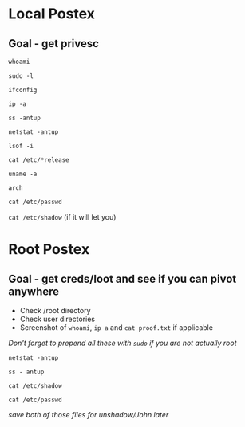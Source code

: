 # Local Postex
## Goal - get privesc

`whoami`

`sudo -l`

`ifconfig`

`ip -a`

`ss -antup`

`netstat -antup`

`lsof -i`

`cat /etc/*release`

`uname -a`

`arch`

`cat /etc/passwd`

`cat /etc/shadow` (if it will let you)



# Root Postex
## Goal - get creds/loot and see if you can pivot anywhere
- Check /root directory
- Check user directories
- Screenshot of `whoami`, `ip a` and `cat proof.txt` if applicable

*Don't forget to prepend all these with `sudo` if you are not actually root*

`netstat -antup`

`ss - antup`

`cat /etc/shadow`

`cat /etc/passwd`

*save both of those files for unshadow/John later*
